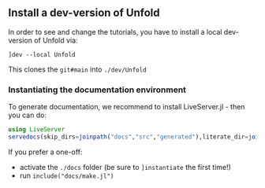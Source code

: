 
## Install a dev-version of Unfold
In order to see and change the tutorials, you have to install a local dev-version of Unfold via:

`]dev --local Unfold` 

This clones the `git#main` into `./dev/Unfold`

### Instantiating the documentation environment
To generate documentation, we recommend to install LiveServer.jl - then you can do:
```julia
using LiveServer
servedocs(skip_dirs=joinpath("docs","src","generated"),literate_dir=joinpath("docs","literate"))
```

If you prefer a one-off:
- activate the  `./docs` folder (be sure to `]instantiate` the first time!)
- run `include("docs/make.jl")`

